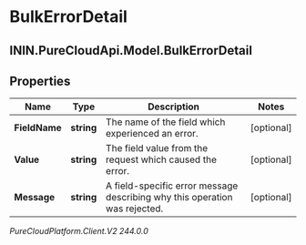 # BulkErrorDetail

## ININ.PureCloudApi.Model.BulkErrorDetail

## Properties

|Name | Type | Description | Notes|
|------------ | ------------- | ------------- | -------------|
| **FieldName** | **string** | The name of the field which experienced an error. | [optional] |
| **Value** | **string** | The field value from the request which caused the error. | [optional] |
| **Message** | **string** | A field-specific error message describing why this operation was rejected. | [optional] |



_PureCloudPlatform.Client.V2 244.0.0_
